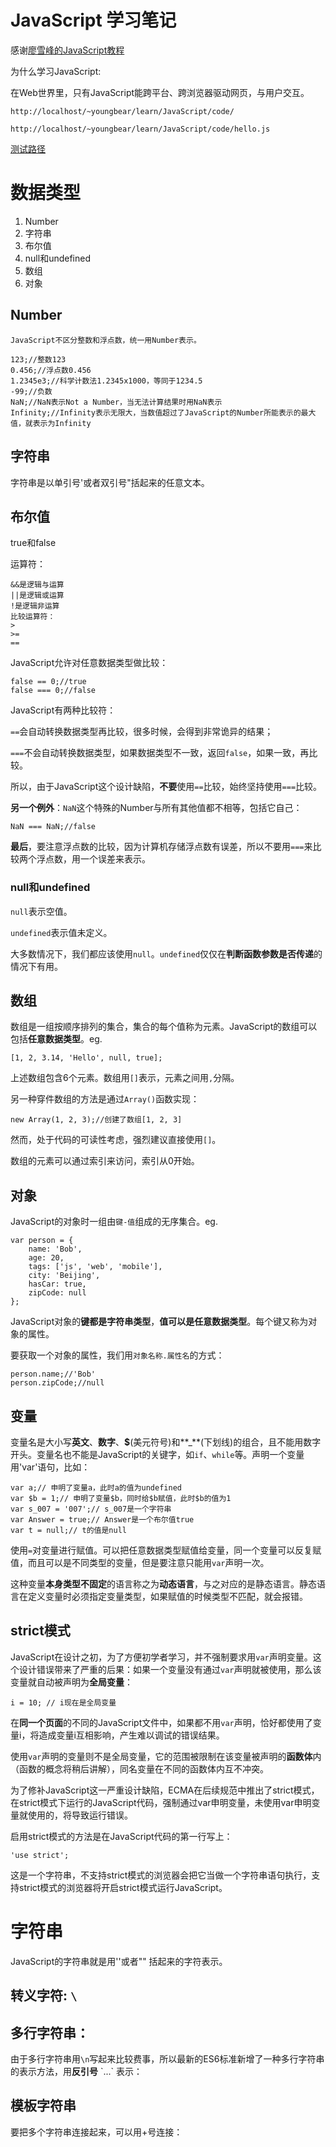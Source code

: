 # JavaScript 学习笔记

感谢[廖雪峰的JavaScript教程](http://www.liaoxuefeng.com/wiki/001434446689867b27157e896e74d51a89c25cc8b43bdb3000)

为什么学习JavaScript:

在Web世界里，只有JavaScript能跨平台、跨浏览器驱动网页，与用户交互。

```
http://localhost/~youngbear/learn/JavaScript/code/

http://localhost/~youngbear/learn/JavaScript/code/hello.js

```

[测试路径](http://localhost/~youngbear/learn/JavaScript/code/hello.js)

# 数据类型
1. Number
2. 字符串
3. 布尔值
4. null和undefined
5. 数组
6. 对象

## Number
    JavaScript不区分整数和浮点数，统一用Number表示。

```
123;//整数123
0.456;//浮点数0.456
1.2345e3;//科学计数法1.2345x1000，等同于1234.5
-99;//负数
NaN;//NaN表示Not a Number，当无法计算结果时用NaN表示
Infinity;//Infinity表示无限大，当数值超过了JavaScript的Number所能表示的最大值，就表示为Infinity

```

## 字符串
字符串是以单引号'或者双引号"括起来的任意文本。

## 布尔值
true和false

运算符：

```
&&是逻辑与运算
||是逻辑或运算
!是逻辑非运算
比较运算符：
>
>=
==
```
JavaScript允许对任意数据类型做比较：
```
false == 0;//true
false === 0;//false
```
JavaScript有两种比较符：

`==`会自动转换数据类型再比较，很多时候，会得到非常诡异的结果；

`===`不会自动转换数据类型，如果数据类型不一致，返回`false`，如果一致，再比较。

所以，由于JavaScript这个设计缺陷，**不要**使用`==`比较，始终坚持使用`===`比较。

**另一个例外**：`NaN`这个特殊的Number与所有其他值都不相等，包括它自己：
```
NaN === NaN;//false
```

**最后**，要注意浮点数的比较，因为计算机存储浮点数有误差，所以不要用`===`来比较两个浮点数，用一个误差来表示。

### null和undefined
`null`表示空值。

`undefined`表示值未定义。

大多数情况下，我们都应该使用`null`。`undefined`仅仅在**判断函数参数是否传递**的情况下有用。

## 数组

数组是一组按顺序排列的集合，集合的每个值称为元素。JavaScript的数组可以包括**任意数据类型**。eg.

```
[1, 2, 3.14, 'Hello', null, true];
```
上述数组包含6个元素。数组用`[]`表示，元素之间用`,`分隔。

另一种穿件数组的方法是通过`Array()`函数实现：

```
new Array(1, 2, 3);//创建了数组[1, 2, 3]
```
然而，处于代码的可读性考虑，强烈建议直接使用`[]`。

数组的元素可以通过索引来访问，索引从0开始。

## 对象
JavaScript的对象时一组由`键-值`组成的无序集合。eg.
```
var person = {
	name: 'Bob',
	age: 20,
	tags: ['js', 'web', 'mobile'],
	city: 'Beijing',
	hasCar: true,
	zipCode: null
};
```

JavaScript对象的**键都是字符串类型**，**值可以是任意数据类型**。每个键又称为对象的属性。

要获取一个对象的属性，我们用`对象名称.属性名`的方式：

```
person.name;//'Bob'
person.zipCode;//null
```

## 变量

变量名是大小写**英文**、**数字**、**$**(美元符号)和**_**(下划线)的组合，且不能用数字开头。变量名也不能是JavaScript的关键字，如`if`、`while`等。声明一个变量用'var'语句，比如：

```
var a;// 申明了变量a，此时a的值为undefined
var $b = 1;// 申明了变量$b，同时给$b赋值，此时$b的值为1
var s_007 = '007';// s_007是一个字符串
var Answer = true;// Answer是一个布尔值true
var t = null;// t的值是null
```

使用`=`对变量进行赋值。可以把任意数据类型赋值给变量，同一个变量可以反复赋值，而且可以是不同类型的变量，但是要注意只能用`var`声明一次。

这种变量**本身类型不固定**的语言称之为**动态语言**，与之对应的是静态语言。静态语言在定义变量时必须指定变量类型，如果赋值的时候类型不匹配，就会报错。

## strict模式

JavaScript在设计之初，为了方便初学者学习，并不强制要求用`var`声明变量。这个设计错误带来了严重的后果：如果一个变量没有通过`var`声明就被使用，那么该变量就自动被声明为**全局变量**：

```
i = 10; // i现在是全局变量
```

在**同一个页面**的不同的JavaScript文件中，如果都不用`var`声明，恰好都使用了变量i，将造成变量i互相影响，产生难以调试的错误结果。

使用`var`声明的变量则不是全局变量，它的范围被限制在该变量被声明的**函数体**内（函数的概念将稍后讲解），同名变量在不同的函数体内互不冲突。

为了修补JavaScript这一严重设计缺陷，ECMA在后续规范中推出了strict模式，在strict模式下运行的JavaScript代码，强制通过var申明变量，未使用var申明变量就使用的，将导致运行错误。

启用strict模式的方法是在JavaScript代码的第一行写上：

```
'use strict';
```
这是一个字符串，不支持strict模式的浏览器会把它当做一个字符串语句执行，支持strict模式的浏览器将开启strict模式运行JavaScript。

# 字符串

JavaScript的字符串就是用''或者"" 括起来的字符表示。

## 转义字符: `\`

## 多行字符串：
由于多行字符串用`\n`写起来比较费事，所以最新的ES6标准新增了一种多行字符串的表示方法，用**反引号** \`...` 表示：

## 模板字符串

要把多个字符串连接起来，可以用+号连接：

```

```






















